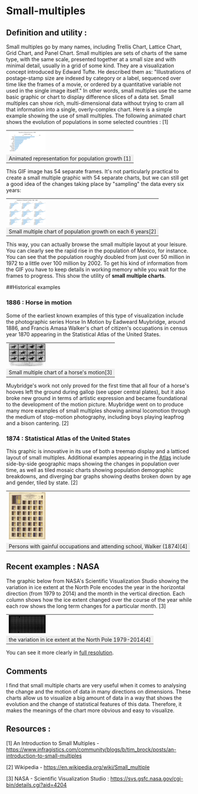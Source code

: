# Small-multiples

## Definition and utility :
Small multiples go by many names, including Trellis Chart, Lattice Chart, Grid Chart, and Panel Chart.
Small multiples are sets of charts of the same type, with the same scale, presented together at a small size and with minimal detail, usually in a grid of some kind.
They are a visualization concept introduced by Edward Tufte. He described them as:
"Illustrations of postage-stamp size are indexed by category or a label, sequenced over time like the frames of a movie, or ordered by a quantitative variable not used in the single image itself."
In other words, small multiples use the same basic graphic or chart to display difference slices of a data set. Small multiples can show rich, multi-dimensional data without trying to cram all that information into a single, overly-complex chart. 
Here is a simple example showing the use of small multiples. The following animated chart shows the evolution of populations in some selected countries : [1]
<table border="0">
  <tr>
    <td>
      <img src="img/img1.gif" style="width: 100px;">
    </td>
  </tr>
  <tr>
    <td align="center" bgcolor="EFEFEF">
      Animated representation for population growth [1]
    </td>
  </tr>
</table>

This GIF image has 54 separate frames. It's not particularly practical to create a small multiple graphic with 54 separate charts, but we can still get a good idea of the changes taking place by "sampling" the data every six years:
<table border="0">
  <tr>
    <td>
      <img src="img/img2.png" style="width: 100px;">
    </td>
  </tr>
  <tr>
    <td align="center" bgcolor="EFEFEF">
      Small multiple chart of population growth on each 6 years[2]
    </td>
  </tr>
</table>

This way, you can actually browse the small multiple layout at your leisure. You can clearly see the rapid rise in the population of Mexico, for instance. You can see that the population roughly doubled from just over 50 million in 1972 to a little over 100 million by 2002. To get his kind of information from the GIF you have to keep details in working memory while you wait for the frames to progress.
This show the utility of **small multiple charts**.


##Historical examples 

### 1886 : Horse in motion 

Some of the earliest known examples of this type of visualization include the photographic series Horse In Motion by Eadweard Muybridge, around 1886, and Francis Amasa Walker's chart of citizen's occupations in census year 1870 appearing in the Statistical Atlas of the United States. 
<table border="0">
  <tr>
    <td>
      <img src="img/img3.jpg" style="width: 100px;">
    </td>
  </tr>
  <tr>
    <td align="center" bgcolor="EFEFEF">
      Small multiple chart of a horse's motion[3]
    </td>
  </tr>
</table>
Muybridge's work not only proved for the first time that all four of a horse's hooves left the ground during gallop (see upper central plates), but it also broke new ground in terms of artistic expression and became foundational to the development of the motion picture. Muybridge went on to produce many more examples of small multiples showing animal locomotion through the medium of stop-motion photography, including boys playing leapfrog and a bison cantering. [2]

### 1874 : Statistical Atlas of the United States

This graphic is innovative in its use of both a treemap display and a latticed layout of small multiples. Additional examples appearing in the [Atlas](https://fraser.stlouisfed.org/scribd/?title_id=64&filepath=/docs/publications/stat1870/Stat_Atlas1870.pdf) include side-by-side geographic maps showing the changes in population over time, as well as tiled mosaic charts showing population demographic breakdowns, and diverging bar graphs showing deaths broken down by age and gender, tiled by state. [2]



<table border="0">
  <tr>
    <td>
      <img src="img/img4.jpg" style="width: 100px;">
    </td>
  </tr>
  <tr>
    <td align="center" bgcolor="EFEFEF">
      Persons with gainful occupations and attending school, Walker (1874)[4]
    </td>
  </tr>
</table>

## Recent examples : NASA 

The graphic below from NASA's Scientific Visualization Studio showing the variation in ice extent at the North Pole encodes the year in the horizontal direction (from 1979 to 2014) and the month in the vertical direction. Each column shows how the ice extent changed over the course of the year while each row shows the long term changes for a particular month. [3]

<table border="0">
  <tr>
    <td>
      <img src="img/img5.jpg" style="width: 100px;">
    </td>
  </tr>
  <tr>
    <td align="center" bgcolor="EFEFEF">
      the variation in ice extent at the North Pole 1979-2014[4]
    </td>
  </tr>
</table>

You can see it more clearly in [full resolution](https://svs.gsfc.nasa.gov/vis/a000000/a004200/a004204/arctic_ice_extent_12264x6016.tif).

## Comments 

I find that small multiple charts are very useful when it comes to analysing the change and the motion of data in many directions on dimensions. These charts allow us to visualize a big amount of data in a way that shows the evolution and the change of statistical features of this data. Therefore, it makes the meanings of the chart more obvious and easy to visualize.

## Resources : 

[1] An Introduction to Small Multiples - https://www.infragistics.com/community/blogs/b/tim_brock/posts/an-introduction-to-small-multiples

[2] Wikipedia - https://en.wikipedia.org/wiki/Small_multiple

[3] NASA - Scientific Visualization Studio : https://svs.gsfc.nasa.gov/cgi-bin/details.cgi?aid=4204



